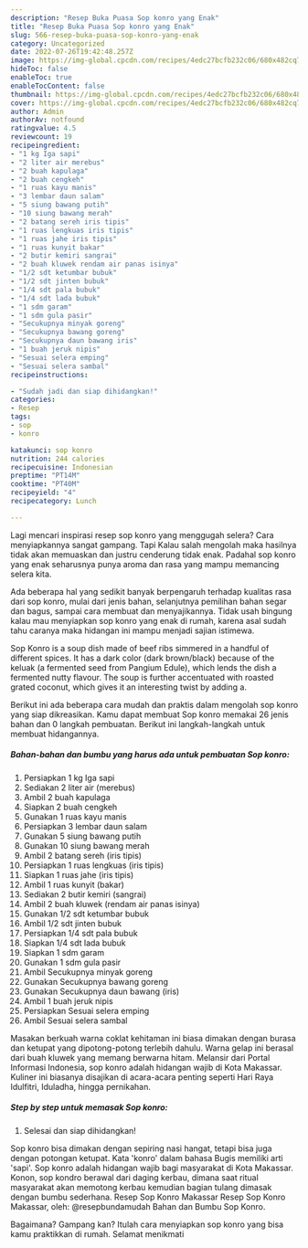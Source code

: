 ```yaml
---
description: "Resep Buka Puasa Sop konro yang Enak"
title: "Resep Buka Puasa Sop konro yang Enak"
slug: 566-resep-buka-puasa-sop-konro-yang-enak
category: Uncategorized
date: 2022-07-26T19:42:48.257Z
image: https://img-global.cpcdn.com/recipes/4edc27bcfb232c06/680x482cq70/sop-konro-foto-resep-utama.jpg
hideToc: false
enableToc: true
enableTocContent: false
thumbnail: https://img-global.cpcdn.com/recipes/4edc27bcfb232c06/680x482cq70/sop-konro-foto-resep-utama.jpg
cover: https://img-global.cpcdn.com/recipes/4edc27bcfb232c06/680x482cq70/sop-konro-foto-resep-utama.jpg
author: Admin
authorAv: notfound
ratingvalue: 4.5
reviewcount: 19
recipeingredient:
- "1 kg Iga sapi"
- "2 liter air merebus"
- "2 buah kapulaga"
- "2 buah cengkeh"
- "1 ruas kayu manis"
- "3 lembar daun salam"
- "5 siung bawang putih"
- "10 siung bawang merah"
- "2 batang sereh iris tipis"
- "1 ruas lengkuas iris tipis"
- "1 ruas jahe iris tipis"
- "1 ruas kunyit bakar"
- "2 butir kemiri sangrai"
- "2 buah kluwek rendam air panas isinya"
- "1/2 sdt ketumbar bubuk"
- "1/2 sdt jinten bubuk"
- "1/4 sdt pala bubuk"
- "1/4 sdt lada bubuk"
- "1 sdm garam"
- "1 sdm gula pasir"
- "Secukupnya minyak goreng"
- "Secukupnya bawang goreng"
- "Secukupnya daun bawang iris"
- "1 buah jeruk nipis"
- "Sesuai selera emping"
- "Sesuai selera sambal"
recipeinstructions:

- "Sudah jadi dan siap dihidangkan!"
categories:
- Resep
tags:
- sop
- konro

katakunci: sop konro 
nutrition: 244 calories
recipecuisine: Indonesian
preptime: "PT14M"
cooktime: "PT40M"
recipeyield: "4"
recipecategory: Lunch

---
```



Lagi mencari inspirasi resep sop konro yang menggugah selera? Cara menyiapkannya sangat gampang. Tapi Kalau salah mengolah maka hasilnya tidak akan memuaskan dan justru cenderung tidak enak. Padahal sop konro yang enak seharusnya punya aroma dan rasa yang mampu memancing selera kita.


Ada beberapa hal yang sedikit banyak berpengaruh terhadap kualitas rasa dari sop konro, mulai dari jenis bahan, selanjutnya pemilihan bahan segar dan bagus, sampai cara membuat dan menyajikannya. Tidak usah bingung kalau mau menyiapkan sop konro yang enak di rumah, karena asal sudah tahu caranya maka hidangan ini mampu menjadi sajian istimewa.

Sop Konro is a soup dish made of beef ribs simmered in a handful of different spices. It has a dark color (dark brown/black) because of the keluak (a fermented seed from Pangium Edule), which lends the dish a fermented nutty flavour. The soup is further accentuated with roasted grated coconut, which gives it an interesting twist by adding a.


Berikut ini ada beberapa cara mudah dan praktis dalam mengolah sop konro yang siap dikreasikan. Kamu dapat membuat Sop konro memakai 26 jenis bahan dan 0 langkah pembuatan. Berikut ini langkah-langkah untuk membuat hidangannya.

<!--inarticleads1-->

##### Bahan-bahan dan bumbu yang harus ada untuk pembuatan Sop konro:

1. Persiapkan 1 kg Iga sapi
1. Sediakan 2 liter air (merebus)
1. Ambil 2 buah kapulaga
1. Siapkan 2 buah cengkeh
1. Gunakan 1 ruas kayu manis
1. Persiapkan 3 lembar daun salam
1. Gunakan 5 siung bawang putih
1. Gunakan 10 siung bawang merah
1. Ambil 2 batang sereh (iris tipis)
1. Persiapkan 1 ruas lengkuas (iris tipis)
1. Siapkan 1 ruas jahe (iris tipis)
1. Ambil 1 ruas kunyit (bakar)
1. Sediakan 2 butir kemiri (sangrai)
1. Ambil 2 buah kluwek (rendam air panas isinya)
1. Gunakan 1/2 sdt ketumbar bubuk
1. Ambil 1/2 sdt jinten bubuk
1. Persiapkan 1/4 sdt pala bubuk
1. Siapkan 1/4 sdt lada bubuk
1. Siapkan 1 sdm garam
1. Gunakan 1 sdm gula pasir
1. Ambil Secukupnya minyak goreng
1. Gunakan Secukupnya bawang goreng
1. Gunakan Secukupnya daun bawang (iris)
1. Ambil 1 buah jeruk nipis
1. Persiapkan Sesuai selera emping
1. Ambil Sesuai selera sambal


Masakan berkuah warna coklat kehitaman ini biasa dimakan dengan burasa dan ketupat yang dipotong-potong terlebih dahulu. Warna gelap ini berasal dari buah kluwek yang memang berwarna hitam. Melansir dari Portal Informasi Indonesia, sop konro adalah hidangan wajib di Kota Makassar. Kuliner ini biasanya disajikan di acara-acara penting seperti Hari Raya Idulfitri, Iduladha, hingga pernikahan. 

<!--inarticleads2-->

##### Step by step untuk memasak Sop konro:


1. Selesai dan siap dihidangkan!

Sop konro bisa dimakan dengan sepiring nasi hangat, tetapi bisa juga dengan potongan ketupat. Kata &#39;konro&#39; dalam bahasa Bugis memiliki arti &#39;sapi&#39;. Sop konro adalah hidangan wajib bagi masyarakat di Kota Makassar. Konon, sop kondro berawal dari daging kerbau, dimana saat ritual masyarakat akan memotong kerbau kemudian bagian tulang dimasak dengan bumbu sederhana. Resep Sop Konro Makassar Resep Sop Konro Makassar, oleh: @resepbundamudah⁣ Bahan dan Bumbu Sop Konro. 

Bagaimana? Gampang kan? Itulah cara menyiapkan sop konro yang bisa kamu praktikkan di rumah. Selamat menikmati

